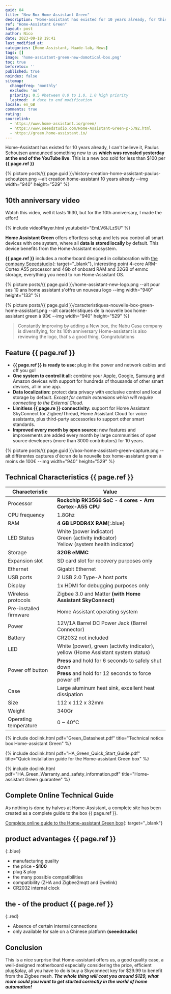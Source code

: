 ```yaml
---
guid: 84
title: "New Box Home-Assistant Green"
description: "Home-assistant has existed for 10 years already, for this event they are showing us their new Home-assistant green box for less than $100"
ref: "Home-Assistant Green"
layout: post
author: Nico
date: 2023-09-18 19:41
last_modified_at: 
categories: [Home-Assistant, Haade-lab, News]
tags: []
image: 'home-assistant-green-new-domotical-box.png'
toc: true
beforetoc: ''
published: true
noindex: false
sitemap:
  changefreq: 'monthly'
  exclude: 'no'
  priority: 0.5 #between 0.0 to 1.0, 1.0 high priority
  lastmod:  # date to end modification
locale: en_GB
comments: true
rating:  
sourcelink:
  - https://www.home-assistant.io/green/
  - https://www.seeedstudio.com/Home-Assistant-Green-p-5792.html
  - https://green.home-assistant.io/
---
```


Home-Assistant has existed for 10 years already, I can't believe it, Paulus Schoutsen announced something new to us **which was revealed yesterday at the end of the YouTube live**. This is a new box sold for less than $100 per **{{ page.ref }}**

{% picture posts/{{ page.guid }}/history-creation-home-assistant-paulus-schoutzen.png --alt creation home-assistant 10 years already --img width="940" height="529" %}

## 10th anniversary video

Watch this video, well it lasts 1h30, but for the 10th anniversary, I made the effort!

{% include videoPlayer.html youtubeId="EmLV6lJLzSU" %}

**Home Assistant Green** offers effortless setup and lets you control all smart devices with one system, where all **data is stored locally** by default. This device benefits from the Home-Assistant ecosystem.

**{{ page.ref }}** includes a motherboard designed in collaboration with [the company Seeedstudio](https://www.seeedstudio.com/Home-Assistant-Green-p-5792.html){: target="_blank"}, interesting point 4-core ARM-Cortex A55 processor and 4Gb of onboard RAM and 32GB of emmc storage, everything you need to run Home-Assistant OS.

{% picture posts/{{ page.guid }}/home-assistant-new-logo.png --alt pour ses 10 ans home assistant s'offre un nouveau logo --img width="940" height="133" %}

{% picture posts/{{ page.guid }}/caracteristiques-nouvelle-box-green-home-assistant.png --alt caractéristiques de la nouvelle box home-assistant green à 93€ --img width="940" height="529" %}

> Constantly improving by adding a New box, the Nabu Casa company is diversifying, for its 10th anniversary Home-assistant is also reviewing the logo, that's a good thing, Congratulations

## Feature {{ page.ref }}

- **{{ page.ref }} is ready to use:** plug in the power and network cables and off you go!
- **One system to control it all:** combine your Apple, Google, Samsung and Amazon devices with support for hundreds of thousands of other smart devices, all in one app.
- **Data localization:** protect data privacy with exclusive control and local storage by default. *Except for certain extensions which will require connecting to the External Cloud*.
- **Limitless {{ page.re }} connectivity:** support for Home Assistant SkyConnect for Zigbee/Thread, Home Assistant Cloud for voice assistants, plus third-party accessories to support other smart standards.
- **Improved every month by open source:** new features and improvements are added every month by large communities of open source developers (more than 3000 contributors) for 10 years.

{% picture posts/{{ page.guid }}/box-home-assistant-green-capture.png --alt différentes captures d'écran de la nouvelle box home-assistant green à moins de 100€ --img width="940" height="529" %}

## Technical Characteristics {{ page.ref }}

|Characteristic|Value|
|------------|------|
|Processor|**Rockchip RK3566 SoC - 4 cores - Arm Cortex-A55 CPU**|
|CPU frequency|1.8Ghz|
|RAM|**4 GB LPDDR4X RAM**{:.blue}|
|LED Status|White (power indicator)<br>Green (activity indicator)<br>Yellow (system health indicator)|
|Storage|**32GB eMMC**|
|Expansion slot|SD card slot for recovery purposes only|
|Ethernet|Gigabit Ethernet|
|USB ports|2 USB 2.0 Type-A host ports|
|Display|1x HDMI for debugging purposes only|
|Wireless protocols|Zigbee 3.0 and Matter **(with Home Assistant SkyConnect)**|
|Pre-installed firmware|Home Assistant operating system|
|Power|12V/1A Barrel DC Power Jack (Barrel Connector)|
|Battery|CR2032 not included|
|LED|White (power), green (activity indicator), yellow (Home Assistant system status)|
|Power off button|**Press** and hold for 6 seconds to safely shut down<br>**Press** and hold for 12 seconds to force power off|
|Case|Large aluminum heat sink, excellent heat dissipation|
|Size|112 x 112 x 32mm|
|Weight|340Gr|
|Operating temperature|0 ~ 40℃|

{% include doclink.html pdf="Green_Datasheet.pdf" title="Technical notice box Home-assistant Green" %}

{% include doclink.html pdf="HA_Green_Quick_Start_Guide.pdf" title="Quick installation guide for the Home-assistant Green box" %}

{% include doclink.html pdf="HA_Green_Warranty_and_safety_information.pdf" title="Home-assistant Green guarantee" %}

## Complete Online Technical Guide

As nothing is done by halves at Home-Assistant, a complete site has been created as a complete guide to the box {{ page.ref }}.

[Complete online guide to the Home-assistant Green box](https://green.home-assistant.io/){: target="_blank"}

## **product advantages** {{ page.ref }}
{:.blue}
- manufacturing quality
- the price **- $100**
- plug & play
- the many possible compatibilities
- compatibility (ZHA and Zigbee2mqtt and Ewelink)
- CR2032 internal clock


## **the - of the product** {{ page.ref }}
{:.red}

- Absence of certain internal connections
- only available for sale on a Chinese platform **(seeedstudio)**

## Conclusion

This is a nice surprise that Home-assistant offers us, a good quality case, a well-designed motherboard especially considering the price, efficient plug&play, all you have to do is buy a Skyconnect key for $29.99 to benefit from the Zigbee mesh. ***The whole thing will cost you around $129, what more could you want to get started correctly in the world of home automation!***

